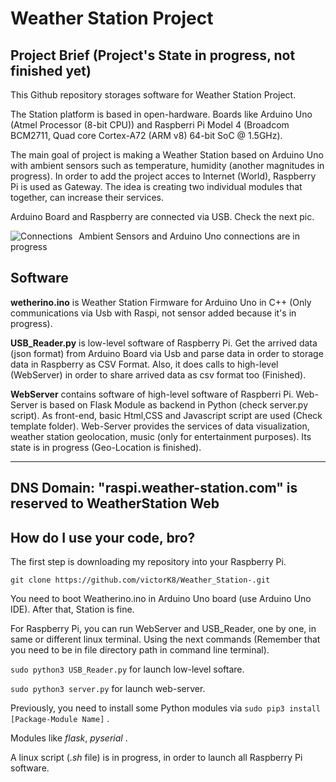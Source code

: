 # Weather Station Project

## Project Brief (Project's State in progress, not finished yet)

This Github repository storages software for Weather Station Project.

The Station platform is based in open-hardware. Boards like Arduino Uno (Atmel Processor (8-bit CPU)) and 
Raspberri Pi Model 4 (Broadcom BCM2711, Quad core Cortex-A72 (ARM v8) 64-bit SoC @ 1.5GHz).

The main goal of project is making a Weather Station based on Arduino Uno with ambient sensors such as temperature, humidity (another magnitudes in progress). In order to add the project acces to Internet (World), Raspberry Pi is used as Gateway. The idea is creating two individual modules that together, can increase their services.

Arduino Board and Raspberry are connected via USB. Check the next pic.


<img src="https://comohacer.eu/wp-content/uploads/2013/10/raspberry-pi+arduino.jpg"
     alt="Connections"
     style="float: left; margin-right: 10px;" />


Ambient Sensors and Arduino Uno connections are in progress 

## Software

**wetherino.ino** is Weather Station Firmware for Arduino Uno in C++ (Only communications via Usb with Raspi, not sensor added because it's in progress).

**USB_Reader.py** is low-level software of Raspberry Pi. Get the arrived data (json format) from Arduino Board via Usb and parse data in order to storage data in Raspberry as CSV Format. Also, it does calls to high-level (WebServer) in order to share arrived data as csv format too (Finished).

**WebServer** contains software of high-level software of Raspberri Pi. Web-Server is based on Flask Module as backend in Python (check server.py script). As front-end, basic Html,CSS and Javascript script are used (Check template folder). Web-Server provides the services of data visualization, weather station geolocation, music (only for entertainment purposes). Its state is in progress (Geo-Location is finished).

---
DNS Domain: "raspi.weather-station.com" is reserved to WeatherStation Web
---
## How do I use your code, bro?

The first step is downloading my repository into your Raspberry Pi.

``` git clone https://github.com/victorK8/Weather_Station-.git ```

You need to boot Weatherino.ino in Arduino Uno board (use Arduino Uno IDE). After that, Station is fine.

For Raspberry Pi, you can run WebServer and USB_Reader, one by one, in same or different linux terminal. Using the next commands (Remember that you need to be in file directory path in command line terminal).

``` sudo python3 USB_Reader.py ``` for launch low-level softare.

``` sudo python3 server.py ``` for launch web-server.

Previously, you need to install some Python modules via ``` sudo pip3 install [Package-Module Name] ```  .

Modules like *flask*, *pyserial* .

A linux script (*.sh* file) is in progress, in order to launch all Raspberry Pi software.



